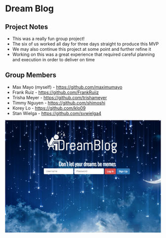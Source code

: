 # Dream Blog

## Project Notes
* This was a really fun group project!
* The six of us worked all day for three days straight to produce this MVP
* We may also continue this project at some point and further refine it
* Working on this was a great experience that required careful planning and execution in order to deliver on time

## Group Members
* Max Mayo (myself) - https://github.com/maximumayo
* Frank Ruiz - https://github.com/FrankRuiiz
* Trisha Meyer - https://github.com/trishameyer
* Timmy Nguyen - https://github.com/shimoshi
* Korey Lo - https://github.com/klo09
* Stan Wielga - https://github.com/svwielga4

![screenshot of landing page](/images/dreamscreen.png?raw=true "screen shot of landing page")
